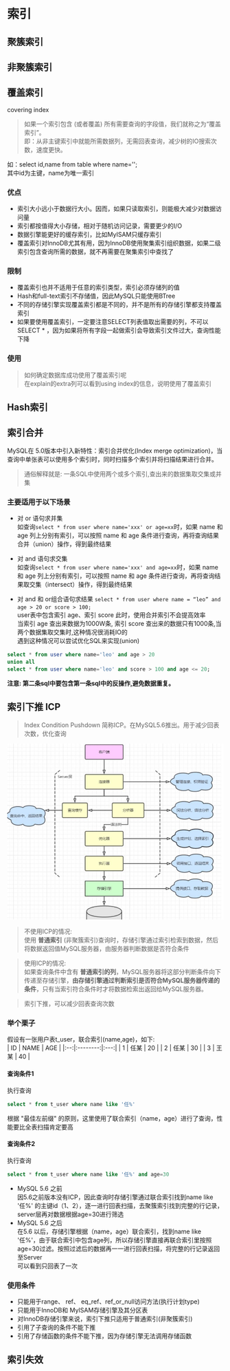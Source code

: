 # 索引

## 聚簇索引

## 非聚簇索引

## 覆盖索引 
covering index
> 如果一个索引包含 (或者覆盖) 所有需要查询的字段值，我们就称之为“覆盖索引”。  
> 即：从非主键索引中就能所需数据列，无需回表查询，减少树的IO搜索次数，速度更快。  

如：select id,name from table where name='';  
其中id为主键，name为唯一索引

### 优点
* 索引大小远小于数据行大小。因而，如果只读取索引，则能极大减少对数据访问量
* 索引都按值得大小存储，相对于随机访问记录，需要更少的I/O
* 数据引擎能更好的缓存索引，比如MyISAM只缓存索引
* 覆盖索引对InnoDB尤其有用，因为InnoDB使用聚集索引组织数据，如果二级索引包含查询所需的数据，就不再需要在聚集索引中查找了

### 限制
* 覆盖索引也并不适用于任意的索引类型，索引必须存储列的值
* Hash和full-text索引不存储值，因此MySQL只能使用BTree
* 不同的存储引擎实现覆盖索引都是不同的，并不是所有的存储引擎都支持覆盖索引
* 如果要使用覆盖索引，一定要注意SELECT列表值取出需要的列，不可以SELECT * ，因为如果将所有字段一起做索引会导致索引文件过大，查询性能下降

### 使用
> 如何确定数据库成功使用了覆盖索引呢  
在explain的extra列可以看到using index的信息，说明使用了覆盖索引

## Hash索引

## 索引合并
MySQL在 5.0版本中引入新特性：索引合并优化(Index merge optimization)，当查询中单张表可以使用多个索引时，同时扫描多个索引并将扫描结果进行合并。  
> 通俗解释就是: 一条SQL中使用两个或多个索引,查出来的数据集取交集或并集

### 主要适用于以下场景
- 对 or 语句求并集  
如查询```select * from user where name='xxx' or age=xx```时，如果 name 和 age 列上分别有索引，可以按照 name 和 age 条件进行查询，再将查询结果合并（union）操作，得到最终结果

- 对 and 语句求交集  
如查询```select * from user where name='xxx' and age=xx```时，如果 name 和 age 列上分别有索引，可以按照 name 和 age 条件进行查询，再将查询结果取交集（intersect）操作，得到最终结果

- 对 and 和 or组合语句求结果
```select * from user where name = “leo” and age > 20 or score > 100;```  
user表中包含索引 age、索引 score
此时，使用合并索引不会提高效率  
当索引 age 查出来数据为1000W条, 索引 score 查出来的数据只有1000条,当两个数据集取交集时,这种情况很消耗IO的  
遇到这种情况可以尝试优化SQL来实现(union)
```sql
select * from user where name='leo' and age > 20 
union all 
select * from user where name='leo' and score > 100 and age <= 20;
```
**注意: 第二条sql中要包含第一条sql中的反操作,避免数据重复。**

## 索引下推 ICP
> Index Condition Pushdown 简称ICP。在MySQL5.6推出。用于减少回表次数，优化查询  

![image](mysql_infra_sample.jpg)
> 不使用ICP的情况:  
> 使用 **普通索引** (非聚簇索引)查询时，存储引擎通过索引检索到数据，然后将数据返回值MySQL服务器，由服务器判断数据是否符合条件

> 使用ICP的情况:  
> 如果查询条件中含有 **普通索引的列**，MySQL服务器将这部分判断条件向下传递至存储引擎，**由存储引擎通过判断索引是否符合MySQL服务器传递的条件**，只有当索引符合条件时才将数据检索出返回给MySQL服务器。

>索引下推，可以减少回表查询次数

### 举个栗子
假设有一张用户表t_user，联合索引(name,age)，如下:  
| ID |   NAME   | AGE |
|:--:|:--------:|:---:|
|  1 |   任某    | 20  |
| 2  |   任某    | 30  |
| 3  |   王某    | 40  |

#### 查询条件1  
执行查询
```sql
select * from t_user where name like '任%'
```  
根据 "最佳左前缀" 的原则，这里使用了联合索引（name，age）进行了查询，性能要比全表扫描肯定要高

#### 查询条件2
执行查询
```sql
select * from t_user where name like '任%' and age=30
```  
- MySQL 5.6 之前  
  因5.6之前版本没有ICP，因此查询时存储引擎通过联合索引找到name like '任%' 的主键id（1、2），逐一进行回表扫描，去聚簇索引找到完整的行记录，server层再对数据根据age=30进行筛选 
- MySQL 5.6 之后  
  在5.6 以后，存储引擎根据（name，age）联合索引，找到name like '任%'，由于联合索引中包含age列，所以存储引擎直接再联合索引里按照age=30过滤。按照过滤后的数据再一一进行回表扫描，将完整的行记录返回至Server  
  可以看到只回表了一次  

### 使用条件
* 只能用于range、 ref、 eq_ref、ref_or_null访问方法(执行计划type)
* 只能用于InnoDB和 MyISAM存储引擎及其分区表
* 对InnoDB存储引擎来说，索引下推只适用于普通索引(非聚簇索引)
* 引用了子查询的条件不能下推
* 引用了存储函数的条件不能下推，因为存储引擎无法调用存储函数

## 索引失效